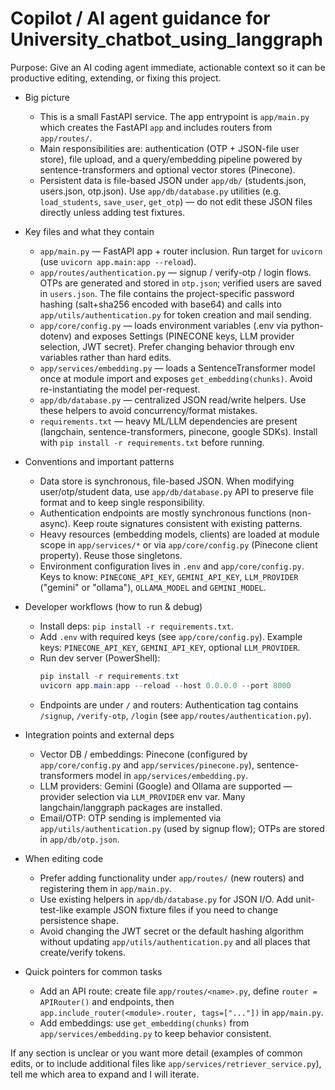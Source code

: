 # Copilot / AI agent guidance for University_chatbot_using_langgraph

Purpose: Give an AI coding agent immediate, actionable context so it can be productive editing, extending, or fixing this project.

- Big picture
  - This is a small FastAPI service. The app entrypoint is `app/main.py` which creates the FastAPI `app` and includes routers from `app/routes/`.
  - Main responsibilities are: authentication (OTP + JSON-file user store), file upload, and a query/embedding pipeline powered by sentence-transformers and optional vector stores (Pinecone).
  - Persistent data is file-based JSON under `app/db/` (students.json, users.json, otp.json). Use `app/db/database.py` utilities (e.g. `load_students`, `save_user`, `get_otp`) — do not edit these JSON files directly unless adding test fixtures.

- Key files and what they contain
  - `app/main.py` — FastAPI app + router inclusion. Run target for `uvicorn` (use `uvicorn app.main:app --reload`).
  - `app/routes/authentication.py` — signup / verify-otp / login flows. OTPs are generated and stored in `otp.json`; verified users are saved in `users.json`. The file contains the project-specific password hashing (salt+sha256 encoded with base64) and calls into `app/utils/authentication.py` for token creation and mail sending.
  - `app/core/config.py` — loads environment variables (.env via python-dotenv) and exposes Settings (PINECONE keys, LLM provider selection, JWT secret). Prefer changing behavior through env variables rather than hard edits.
  - `app/services/embedding.py` — loads a SentenceTransformer model once at module import and exposes `get_embedding(chunks)`. Avoid re-instantiating the model per-request.
  - `app/db/database.py` — centralized JSON read/write helpers. Use these helpers to avoid concurrency/format mistakes.
  - `requirements.txt` — heavy ML/LLM dependencies are present (langchain, sentence-transformers, pinecone, google SDKs). Install with `pip install -r requirements.txt` before running.

- Conventions and important patterns
  - Data store is synchronous, file-based JSON. When modifying user/otp/student data, use `app/db/database.py` API to preserve file format and to keep single responsibility.
  - Authentication endpoints are mostly synchronous functions (non-async). Keep route signatures consistent with existing patterns.
  - Heavy resources (embedding models, clients) are loaded at module scope in `app/services/*` or via `app/core/config.py` (Pinecone client property). Reuse those singletons.
  - Environment configuration lives in `.env` and `app/core/config.py`. Keys to know: `PINECONE_API_KEY`, `GEMINI_API_KEY`, `LLM_PROVIDER` ("gemini" or "ollama"), `OLLAMA_MODEL` and `GEMINI_MODEL`.

- Developer workflows (how to run & debug)
  - Install deps: `pip install -r requirements.txt`.
  - Add `.env` with required keys (see `app/core/config.py`). Example keys: `PINECONE_API_KEY`, `GEMINI_API_KEY`, optional `LLM_PROVIDER`.
  - Run dev server (PowerShell):
    ```powershell
    pip install -r requirements.txt
    uvicorn app.main:app --reload --host 0.0.0.0 --port 8000
    ```
  - Endpoints are under `/` and routers: Authentication tag contains `/signup`, `/verify-otp`, `/login` (see `app/routes/authentication.py`).

- Integration points and external deps
  - Vector DB / embeddings: Pinecone (configured by `app/core/config.py` and `app/services/pinecone.py`), sentence-transformers model in `app/services/embedding.py`.
  - LLM providers: Gemini (Google) and Ollama are supported — provider selection via `LLM_PROVIDER` env var. Many langchain/langgraph packages are installed.
  - Email/OTP: OTP sending is implemented via `app/utils/authentication.py` (used by signup flow); OTPs are stored in `app/db/otp.json`.

- When editing code
  - Prefer adding functionality under `app/routes/` (new routers) and registering them in `app/main.py`.
  - Use existing helpers in `app/db/database.py` for JSON I/O. Add unit-test-like example JSON fixture files if you need to change persistence shape.
  - Avoid changing the JWT secret or the default hashing algorithm without updating `app/utils/authentication.py` and all places that create/verify tokens.

- Quick pointers for common tasks
  - Add an API route: create file `app/routes/<name>.py`, define `router = APIRouter()` and endpoints, then `app.include_router(<module>.router, tags=["..."])` in `app/main.py`.
  - Add embeddings: use `get_embedding(chunks)` from `app/services/embedding.py` to keep behavior consistent.

If any section is unclear or you want more detail (examples of common edits, or to include additional files like `app/services/retriever_service.py`), tell me which area to expand and I will iterate.
